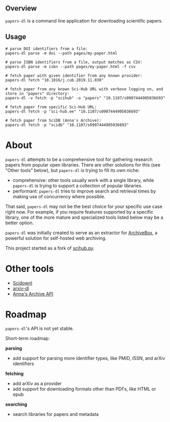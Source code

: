 ## Overview
`papers-dl` is a command line application for downloading scientific papers.

## Usage
```shell
# parse DOI identifiers from a file:
papers-dl parse -m doi --path pages/my-paper.html

# parse ISBN identifiers from a file, output matches as CSV:
papers-dl parse -m isbn --path pages/my-paper.html -f csv

# fetch paper with given identifier from any known provider:
papers-dl fetch "10.1016/j.cub.2019.11.030"

# fetch paper from any known Sci-Hub URL with verbose logging on, and store in "papers" directory:
papers-dl -v fetch -p "scihub" -o "papers" "10.1107/s0907444905036693"

# fetch paper from specific Sci-Hub URL:
papers-dl fetch -p "sci-hub.ee" "10.1107/s0907444905036693"

# fetch paper from SciDB (Anna's Archive):
papers-dl fetch -p "scidb" "10.1107/s0907444905036693"
```

# About

`papers-dl` attempts to be a comprehensive tool for gathering research papers from popular open libraries. There are other solutions for this (see "Other tools" below), but `papers-dl` is trying to fill its own niche:

- comprehensive: other tools usually work with a single library, while `papers-dl` is trying to support a collection of popular libraries.
- performant: `papers-dl` tries to improve search and retrieval times by making use of concurrency where possible.

That said, `papers-dl` may not be the best choice for your specific use case right now. For example, if you require features supported by a specific library, one of the more mature and specialized tools listed below may be a better option.

`papers-dl` was initially created to serve as an extractor for [ArchiveBox](https://archivebox.io), a powerful solution for self-hosted web archiving.

This project started as a fork of [scihub.py](https://github.com/zaytoun/scihub.py).

# Other tools

- [Scidownl](https://pypi.org/project/scidownl/)
- [arxiv-dl](https://pypi.org/project/arxiv-dl/)
- [Anna's Archive API](https://github.com/dheison0/annas-archive-api)

# Roadmap

`papers-dl`'s API is not yet stable.

Short-term roadmap:

**parsing**
- add support for parsing more identifier types, like PMID, ISSN, and arXiv identifiers

**fetching**
- add arXiv as a provider
- add support for downloading formats other than PDFs, like HTML or epub

**searching**
- search libraries for papers and metadata

